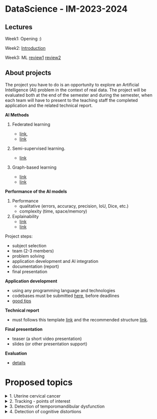 

# DataScience - IM-2023-2024


## Lectures

Week1: Opening :)

Week2: [Introduction]()

Week3: ML [review1](Examples/MLalgorithms.ipynb) [review2](Examples/MLopenCourse.ipynb)


## About projects

The project you have to do is an opportunity to explore an Artificial Intelligence (AI) problem in the context of real data. The project will be evaluated both at the end of the semester and during the semester, when each team will have to present to the teaching staff the completed application and the related technical report.


**AI Methods**

1. Federated learning
    - [link](https://federated.withgoogle.com/), 
    - [link](https://github.com/tensorflow/federated)

2. Semi-supervised learning.
    - [link](https://arxiv.org/pdf/2105.13502.pdf)

3. Graph-based learning
    - [link](https://github.com/pyg-team/pytorch_geometric)
    - [link](http://snap.stanford.edu/graphlearning-workshop/)

**Performance of the AI models**
1. Performance
    - qualitative (errors, accuracy, precision, IoU, Dice, etc.)
    - complexity (time, space/memory)
2. Explainability
    - [link](https://christophm.github.io/interpretable-ml-book/index.html)
    - [link](https://ema.drwhy.ai/preface.html)

Project steps:
- subject selection
- team (2-3 members)
- problem solving
- application development and AI integration
- documentation (report)
- final presentation


**Application development**
- using any programming language and technologies 
- codebases must be submitted [here](), before deadlines
- [good tips](https://www.deeplearningbook.org/)

**Technical report**
- must follows this template [link](Report/texModel/model.tex) and the recommended structure [link](Report/readme.md). 


**Final presentation**
- teaser (a short video presentation)
- slides (or other presentation support)


**Evaluation**
- [details](Eval/readme.md)


# Proposed topics

<details>
    <summary> 1. Uterine cervical cancer </summary>

### Aim
- automatic identification of lessions in MRI images of uterine cervical cancer.

### TODOlist
1. Problem definition (details about inputs and outputs)
2. Exploratory data analysis
3. AI development and performance evaluation 
4. Improvements

### Data
- dataset1 [link](https://synthrad2023.grand-challenge.org/)
- dataset2 [link](https://github.com/SynthRAD2023/preprocessing)

### Bibliografy
- Bourgioti, C., Chatoupis, K., & Moulopoulos, L. A. (2016). Current imaging strategies for the evaluation of uterine cervical cancer. World journal of radiology, 8(4), 342. [link](https://www.ncbi.nlm.nih.gov/pmc/articles/PMC4840192/)
- Zaki, N., Qin, W., & Krishnan, A. (2023). Graph-based methods for cervical cancer segmentation: Advancements, limitations, and future directions. AI Open. [link](https://www.sciencedirect.com/science/article/pii/S2666651023000086)
- Kurata, Y., Nishio, M., Moribata, Y., Kido, A., Himoto, Y., Otani, S., ... & Nakamoto, Y. (2021). Automatic segmentation of uterine endometrial cancer on multi-sequence MRI using a convolutional neural network. Scientific Reports, 11(1), 14440.[link](https://www.ncbi.nlm.nih.gov/pmc/articles/PMC8280152/#MOESM1)
- Lin, Y. C., Lin, Y., Huang, Y. L., Ho, C. Y., Chiang, H. J., Lu, H. Y., ... & Lin, G. (2023). Generalizable transfer learning of automated tumor segmentation from cervical cancers toward a universal model for uterine malignancies in diffusion-weighted MRI. Insights into Imaging, 14(1), 14. [link](https://insightsimaging.springeropen.com/articles/10.1186/s13244-022-01356-8)


</details>

<details>
    <summary> 2. Tracking - points of interest </summary>

### Aim 
- The study of the reaction of the muscles to certain stimuli by following the evolution of the contraction-relaxation movements in the images. The changes in the frames appear mainly as a result of a magnetic/electro-magnetic impulse that was intentionally generated by doctors.

### TODOlist
1. Problem definition (details about inputs and outputs)
2. Exploratory data analysis
3. AI development and performance evaluation 
4. Improvements

### Data
[link](https://ubbcluj.sharepoint.com/:v:/s/Proiect-Neuro-Spital-UBBMed-Tech/Ed9gAvkZi0JGjq6gHWr7cS8ByFY17SSQRCBfaOGVEC5fqA?e=y82ALb)

### Bibliografy

- Jung, I., Son, J., Baek, M., & Han, B. (2018). Real-time mdnet. In Proceedings of the European conference on computer vision (ECCV) (pp. 83-98) [link](https://openaccess.thecvf.com/content_ECCV_2018/papers/Ilchae_Jung_Real-Time_MDNet_ECCV_2018_paper.pdf)

- Wojke, N., Bewley, A., & Paulus, D. (2017, September). Simple online and realtime tracking with a deep association metric. In 2017 IEEE international conference on image processing (ICIP) (pp. 3645-3649). IEEE.[link](https://arxiv.org/abs/1703.07402)
- Object tracking [link](https://paperswithcode.com/task/object-tracking)
- Object tracking in OpenCV [link](https://pyimagesearch.com/2018/07/30/opencv-object-tracking/)
</details>

<details>
    <summary> 3. Detection of temporomandibular dysfunction </summary>

### Aim
- detection of temporomandibular dysfunction: detection of the temporomandibular disc, and if it is displaced anteriorly, laterally or medially.

### TODOlist
1. Problem definition (details about inputs and outputs)
2. Exploratory data analysis
3. AI development and performance evaluation 
4. Improvements

### Data
- dataset1 [link]()

### Bibliografy
- Li, M., Punithakumar, K., Major, P. W., Le, L. H., Nguyen, K. C. T., Pacheco-Pereira, C., ... & Almeida, F. T. (2022). Temporomandibular joint segmentation in MRI images using deep learning. Journal of Dentistry, 127, 104345. [link](https://www.sciencedirect.com/science/article/pii/S0300571222004006?casa_token=kP62C4pFphEAAAAA:5oZ7v2V0HoynVvs4vqnhTakWWK9_ld3JVMYKsonRTWo61tIQrkw8rlxFQES1PbsaSjHe_EeIWg#ack0001)
- Yoon, K., Kim, J. Y., Kim, S. J., Huh, J. K., Kim, J. W., & Choi, J. (2023). Explainable deep learning-based clinical decision support engine for MRI-based automated diagnosis of temporomandibular joint anterior disk displacement. Computer Methods and Programs in Biomedicine, 233, 107465. [link](https://www.sciencedirect.com/science/article/pii/S0169260723001311?casa_token=fdBVO7dvaOwAAAAA:KiIrANKeOvATQ-ilUzREjp0MxCJ8qOhe9VKmOBT9nEpB68GREx6_uZLpVtCPEOwUDpRY2qd5HA#sec0002)

</details>

<details>
    <summary> 4. Detection of cognitive distortions </summary>
### Aim
- The goal is to detect cognitive distortions in natural language text. This can be done by implementing and comparing different methods of binary classification of annotated data (obtained from patients) into categories such as: distorted and undistorted thinking. Moreover, the linguistic implications in the classification process can be analyzed (which characteristics of the text are more suitable for the detection of distortions: semantic or syntactic characteristics). 

### TODOlist
1. Problem definition (details about inputs and outputs)
2. Exploratory data analysis
3. AI development and performance evaluation 
4. Improvements

### Data
- Cognitive Distortion detetction dataset [link](https://www.kaggle.com/datasets/sagarikashreevastava/cognitive-distortion-detetction-dataset/data?select=Annotated_data.csv)

### Bibliografy
- Shreevastava, S., & Foltz, P. (2021, June). Detecting cognitive distortions from patient-therapist interactions. In Proceedings of the Seventh Workshop on Computational Linguistics and Clinical Psychology: Improving Access (pp. 151-158). [link](https://aclanthology.org/2021.clpsych-1.17.pdf)
- Wang, B., Deng, P., Zhao, Y., & Qin, B. (2023, December). C2D2 Dataset: A Resource for the Cognitive Distortion Analysis and Its Impact on Mental Health. In The 2023 Conference on Empirical Methods in Natural Language Processing. [link](https://openreview.net/pdf?id=NO5dc8Ljvj)
- Alhaj, F., Al-Haj, A., Sharieh, A., & Jabri, R. (2022). Improving Arabic cognitive distortion classification in Twitter using BERTopic. International Journal of Advanced Computer Science and Applications, 13(1), 854-860. [link](https://oars.uos.ac.uk/2327/1/Paper_99-Improving_Arabic_Cognitive_Distortion_Classification_in_Twitter.pdf)
- Hua, Y., Liu, F., Yang, K., Li, Z., Sheu, Y. H., Zhou, P., ... & Beam, A. (2024). Large Language Models in Mental Health Care: a Scoping Review. arXiv preprint arXiv:2401.02984. [link](https://arxiv.org/pdf/2401.02984.pdf)

</details>

